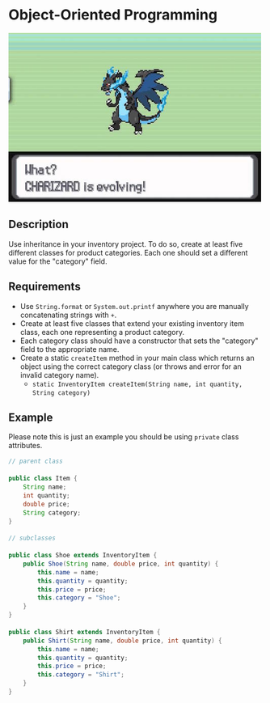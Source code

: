 # Object-Oriented Programming

![screenshot](screenshot.jpg)

## Description

Use inheritance in your inventory project. To do so, create at least five different classes for product categories. Each one should set a different value for the "category" field.

## Requirements

* Use `String.format` or `System.out.printf` anywhere you are manually concatenating strings with `+`.
* Create at least five classes that extend your existing inventory item class, each one representing a product category.
* Each category class should have a constructor that sets the "category" field to the appropriate name.
* Create a static `createItem` method in your main class which returns an object using the correct category class (or throws and error for an invalid category name).
  * `static InventoryItem createItem(String name, int quantity, String category)`

## Example
Please note this is just an example you should be using `private` class attributes.

```java
// parent class

public class Item {
    String name;
    int quantity;
    double price;
    String category;
}

// subclasses

public class Shoe extends InventoryItem {
    public Shoe(String name, double price, int quantity) {
        this.name = name;
        this.quantity = quantity;
        this.price = price;
        this.category = "Shoe";
    }
}

public class Shirt extends InventoryItem {
    public Shirt(String name, double price, int quantity) {
        this.name = name;
        this.quantity = quantity;
        this.price = price;
        this.category = "Shirt";
    }
}
```
